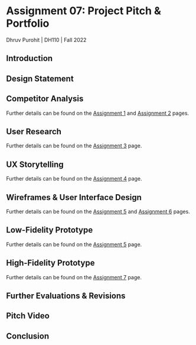# Assignment 07: Project Pitch & Portfolio

Dhruv Purohit | DH110 | Fall 2022

## Introduction



## Design Statement


 
## Competitor Analysis


Further details can be found on the [Assignment 1](https://github.com/dpurohit108/DH110-F22-DHRUVP/blob/main/Assignments/Assignment01.md) and [Assignment 2](https://github.com/dpurohit108/DH110-F22-DHRUVP/blob/main/Assignments/Assignment02.md) pages. 
## User Research


Further details can be found on the [Assignment 3](https://github.com/dpurohit108/DH110-F22-DHRUVP/blob/main/Assignments/Assignment03.md) page. 
## UX Storytelling


Further details can be found on the [Assignment 4](https://github.com/dpurohit108/DH110-F22-DHRUVP/blob/main/Assignments/Assignment04.md) page. 
## Wireframes & User Interface Design


Further details can be found on the [Assignment 5](https://github.com/dpurohit108/DH110-F22-DHRUVP/blob/main/Assignments/Assignment05.md) and [Assignment 6](https://github.com/dpurohit108/DH110-F22-DHRUVP/blob/main/Assignments/Assignment06.md) pages. 
## Low-Fidelity Prototype


Further details can be found on the [Assignment 5](https://github.com/dpurohit108/DH110-F22-DHRUVP/blob/main/Assignments/Assignment05.md) page. 
## High-Fidelity Prototype


Further details can be found on the [Assignment 7](https://github.com/dpurohit108/DH110-F22-DHRUVP/blob/main/Assignments/Assignment07.md) page. 
## Further Evaluations & Revisions


## Pitch Video


## Conclusion
